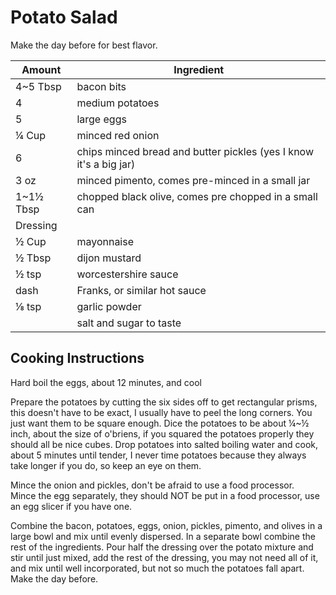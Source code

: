 # Potato Salad  
  
Make the day before for best flavor.  
  
|Amount|Ingredient|  
|----|----|  
4\~5 Tbsp | bacon bits  
4 | medium potatoes  
5 | large eggs  
¼ Cup | minced red onion  
6 | chips minced bread and butter pickles (yes I know it's a big jar)  
3 oz | minced pimento, comes pre-minced in a small jar  
1\~1½ Tbsp | chopped black olive, comes pre chopped in a small can  
Dressing|  
½ Cup | mayonnaise  
½ Tbsp | dijon mustard  
½ tsp | worcestershire sauce  
dash | Franks, or similar hot sauce  
⅛ tsp | garlic powder  
|| salt and sugar to taste  
  
## Cooking Instructions  
Hard boil the eggs, about 12 minutes, and cool  
  
Prepare the potatoes by cutting the six sides off to get rectangular prisms, this doesn't have to be exact, I usually have to peel the long corners. You just want them to be square enough. Dice the potatoes to be about ¼\~½ inch, about the size of o'briens, if you squared the potatoes properly they should all be nice cubes. Drop potatoes into salted boiling water and cook, about 5 minutes until tender, I never time potatoes because they always take longer if you do, so keep an eye on them.  
  
Mince the onion and pickles, don't be afraid to use a food processor.  
Mince the egg separately, they should NOT be put in a food processor, use an egg slicer if you have one.  
  
Combine the bacon, potatoes, eggs, onion, pickles, pimento, and olives in a large bowl and mix until evenly dispersed. In a separate bowl combine the rest of the ingredients. Pour half the dressing over the potato mixture and stir until just mixed, add the rest of the dressing, you may not need all of it, and mix until well incorporated, but not so much the potatoes fall apart. Make the day before.  
  